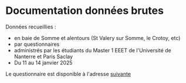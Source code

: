 # Documentation données brutes

Données recueillies : 
- en baie de Somme et alentours (St Valery sur Somme, le Crotoy, etc) 
- par questionnaires 
- administrés par les étudiants du Master 1 EEET de l'Université de Nanterre et Paris Saclay
- Du 11 au 14 janvier 2025

Le questionnaire est disponible à l'adresse [suivante](https://docs.google.com/forms/d/e/1FAIpQLSfVKeO49mg3LvLt8Ff_IiRuqPibws4eRgpVsEDqAbRxqyeusQ/viewform)